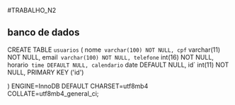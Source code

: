 ﻿#TRABALHO_N2
## banco de dados

CREATE TABLE `usuarios` (
  nome` varchar(100) NOT NULL,
  cpf` varchar(11) NOT NULL,
  email` varchar(100) NOT NULL,
  telefone` int(16) NOT NULL,
  horario` time DEFAULT NULL,
  calendario` date DEFAULT NULL,
  id` int(11) NOT NULL,
  PRIMARY KEY ('id')

) ENGINE=InnoDB DEFAULT CHARSET=utf8mb4 COLLATE=utf8mb4_general_ci;
